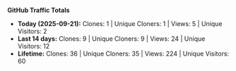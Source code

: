 
**GitHub Traffic Totals**

- **Today (2025-09-21):** Clones: 1 | Unique Cloners: 1 | Views: 5 | Unique Visitors: 2
- **Last 14 days:** Clones: 9 | Unique Cloners: 9 | Views: 24 | Unique Visitors: 12
- **Lifetime:** Clones: 36 | Unique Cloners: 35 | Views: 224 | Unique Visitors: 60
